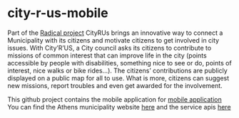 # city-r-us-mobile

Part of the [Radical project](http://www.radical-project.eu/) CityRUs brings an innovative way to connect a Municipality with its citizens and motivate citizens to get involved in city issues. With City’R’US, a City council asks its citizens to contribute to missions of common interest that can improve life in the city (points accessible by people with disabilities, something nice to see or do, points of interest, nice walks or bike rides…). The citizens’ contributions are publicly displayed on a public map for all to use. What is more, citizens can suggest new missions, report troubles and even get awarded for the involvement.

This github project contains the mobile application for [mobile application ](https://play.google.com/store/apps/details?id=gr.scify.cityrus)
You can find the Athens municipality website [here](http://go.scify.gr/cityrus-web) 
and the service apis [here](http://go.scify.gr/cityrus-service) 

